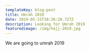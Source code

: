```yaml
---
templateKey: blog-post
title: Umrah 2019
date: 2019-05-31T10:26:28.727Z
description: Looking for Umrah 2019
featuredimage: /img/hajj-2019.jpg
---
```

We are going to umrah 2019
